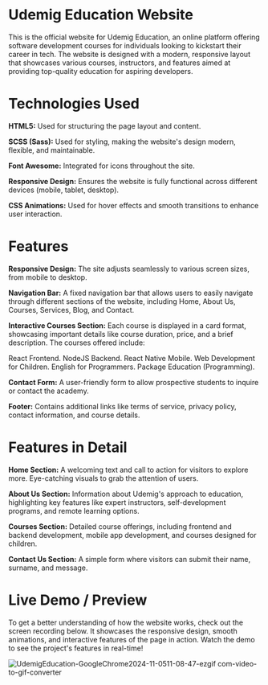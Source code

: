 # Udemig Education Website
This is the official website for Udemig Education, an online platform offering software development courses for individuals looking to kickstart their career in tech. The website is designed with a modern, responsive layout that showcases various courses, instructors, and features aimed at providing top-quality education for aspiring developers.

# Technologies Used

**HTML5:** Used for structuring the page layout and content.

**SCSS (Sass):** Used for styling, making the website's design modern, flexible, and maintainable.

**Font Awesome:** Integrated for icons throughout the site.

**Responsive Design:** Ensures the website is fully functional across different devices (mobile, tablet, desktop).

**CSS Animations:** Used for hover effects and smooth transitions to enhance user interaction.

# Features

**Responsive Design:** The site adjusts seamlessly to various screen sizes, from mobile to desktop.

**Navigation Bar:** A fixed navigation bar that allows users to easily navigate through different sections of the website, including Home, About Us, Courses, Services, Blog, and Contact.

**Interactive Courses Section:** Each course is displayed in a card format, showcasing important details like course duration, price, and a brief description. The courses offered include:

React Frontend. 
NodeJS Backend. 
React Native Mobile. 
Web Development for Children. 
English for Programmers. 
Package Education (Programming).

**Contact Form:** A user-friendly form to allow prospective students to inquire or contact the academy.

**Footer:** Contains additional links like terms of service, privacy policy, contact information, and course details.

# Features in Detail

**Home Section:**
A welcoming text and call to action for visitors to explore more.
Eye-catching visuals to grab the attention of users.

**About Us Section:**
Information about Udemig's approach to education, highlighting key features like expert instructors, self-development programs, and remote learning options.

**Courses Section:**
Detailed course offerings, including frontend and backend development, mobile app development, and courses designed for children.

**Contact Us Section:**
A simple form where visitors can submit their name, surname, and message.

# Live Demo / Preview 

To get a better understanding of how the website works, check out the screen recording below. It showcases the responsive design, smooth animations, and interactive features of the page in action.
Watch the demo to see the project's features in real-time!

![UdemigEducation-GoogleChrome2024-11-0511-08-47-ezgif com-video-to-gif-converter](https://github.com/user-attachments/assets/1a54784e-a925-4d7c-a420-c763c1c51740)
